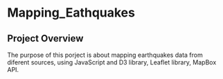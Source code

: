 # Mapping_Eathquakes

## Project Overview

The purpose of this porject is about mapping earthquakes data from diferent sources, using JavaScript and D3 library, Leaflet library, MapBox API.
